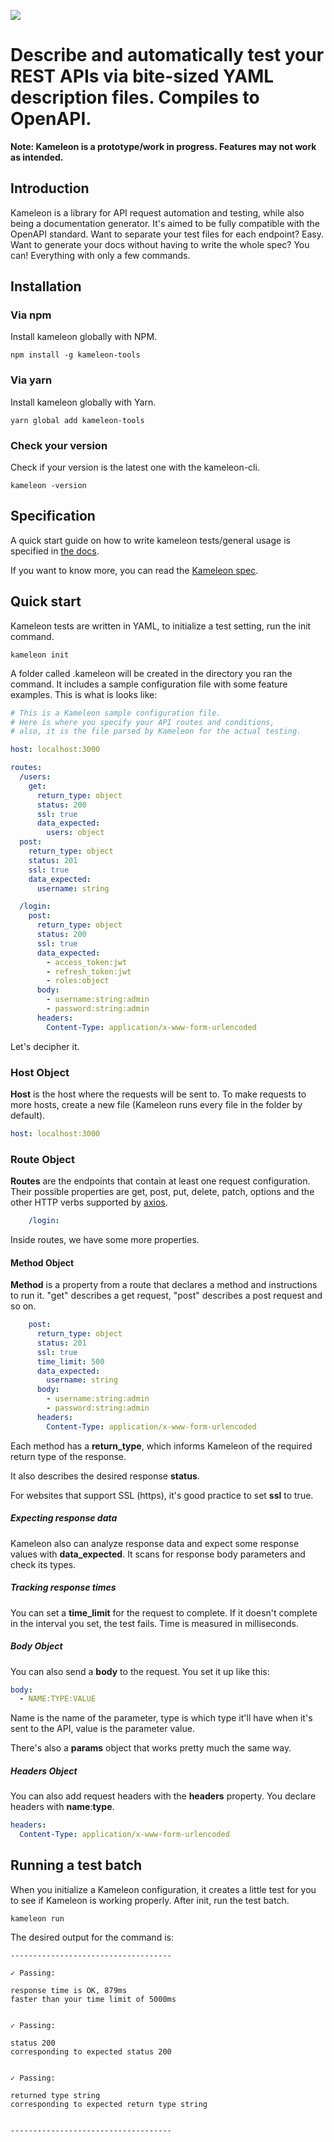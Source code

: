 ![](https://i.imgur.com/OCPGagi.png)

# Describe and automatically test your REST APIs via bite-sized YAML description files. Compiles to OpenAPI.

__Note: Kameleon is a prototype/work in progress. Features may not work as intended.__

## Introduction

Kameleon is a library for API request automation and testing, while also being a documentation generator. It's aimed to be fully compatible with the OpenAPI standard. Want to separate your test files for each endpoint? Easy. Want to generate your docs without having to write the whole spec? You can! Everything with only a few commands.

## Installation

### Via npm

Install kameleon globally with NPM.

``npm install -g kameleon-tools``

### Via yarn

Install kameleon globally with Yarn.

``yarn global add kameleon-tools``

### Check your version

Check if your version is the latest one with the kameleon-cli.

`kameleon -version`

## Specification

A quick start guide on how to write kameleon tests/general usage is specified in [the docs]().

If you want to know more, you can read the [Kameleon spec]().

## Quick start

Kameleon tests are written in YAML, to initialize a test setting, run the init command.

```kameleon init```

A folder called .kameleon will be created in the directory you ran the command. It includes a sample configuration file with some feature examples. This is what is looks like:

```yaml
# This is a Kameleon sample configuration file.
# Here is where you specify your API routes and conditions,
# also, it is the file parsed by Kameleon for the actual testing.

host: localhost:3000

routes:
  /users:
    get:
      return_type: object
      status: 200
      ssl: true
      data_expected:
        users: object
  post:
    return_type: object
    status: 201
    ssl: true
    data_expected:
      username: string

  /login:
    post:
      return_type: object
      status: 200
      ssl: true
      data_expected:
        - access_token:jwt
        - refresh_token:jwt
        - roles:object
      body:
        - username:string:admin
        - password:string:admin
      headers:
        Content-Type: application/x-www-form-urlencoded
```

Let's decipher it.


### Host Object

**Host** is the host where the requests will be sent to. To make requests to more hosts, create a new file (Kameleon runs every file in the folder by default).

```yaml
host: localhost:3000
```

### Route Object

**Routes** are the endpoints that contain at least one request configuration. Their possible properties are get, post, put, delete, patch, options and the other HTTP verbs supported by [axios](https://www.npmjs.com/package/axios).

```yaml
    /login:
```

Inside routes, we have some more properties.

#### Method Object
**Method** is a property from a route that declares a method and instructions to run it. "get" describes a get request, "post" describes a post request and so on.

```yaml
    post:
      return_type: object
      status: 201
      ssl: true
      time_limit: 500
      data_expected:
        username: string
      body:
        - username:string:admin
        - password:string:admin
      headers:
        Content-Type: application/x-www-form-urlencoded
```

Each method has a **return_type**, which informs Kameleon of the required return type of the response.

It also describes the desired response **status**.

For websites that support SSL (https), it's good practice to set **ssl** to true.

##### Expecting response data

Kameleon also can analyze response data and expect some response values with **data_expected**. It scans for response body parameters and check its types.

##### Tracking response times

You can set a **time_limit** for the request to complete. If it doesn't complete in the interval you set, the test fails. Time is measured in milliseconds.

##### Body Object

You can also send a **body** to the request. You set it up like this:

```yaml
body:
  - NAME:TYPE:VALUE
```
Name is the name of the parameter, type is which type it'll have when it's sent to the API, value is the parameter value.

There's also a **params** object that works pretty much the same way.


##### Headers Object

You can also add request headers with the **headers** property. You declare headers with **name**:**type**.

```yaml
headers:
  Content-Type: application/x-www-form-urlencoded
```

## Running a test batch

When you initialize a Kameleon configuration, it creates a little test for you to see if Kameleon is working properly. After init, run the test batch.

`kameleon run`

The desired output for the command is:

```
------------------------------------

✓ Passing:

response time is OK, 879ms
faster than your time limit of 5000ms
  
  
✓ Passing:

status 200
corresponding to expected status 200


✓ Passing:

returned type string
corresponding to expected return type string


------------------------------------
```